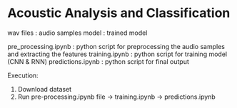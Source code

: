 # Acoustic Analysis and Classification

wav files : audio samples
model : trained model

pre_processing.ipynb : python script for preprocessing the audio samples and extracting the features
training.ipynb : python script for training model (CNN & RNN)
predictions.ipynb : python script for final output


Execution:

1. Download dataset
2. Run pre-processing.ipynb file -> training.ipynb -> predictions.ipynb